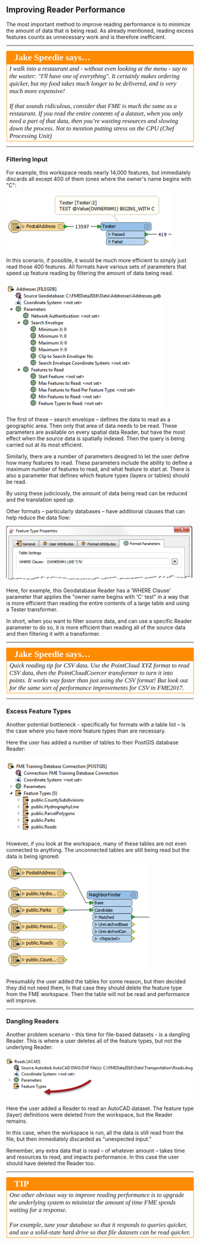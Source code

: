 ## Improving Reader Performance ##

The most important method to improve reading performance is to minimize the amount of data that is being read. As already mentioned, reading excess features counts as unnecessary work and is therefore inefficient.

---

<table style="border-spacing: 0px">
<tr>
<td style="vertical-align:middle;background-color:darkorange;border: 2px solid darkorange">
<i class="fa fa-quote-left fa-lg fa-pull-left fa-fw" style="color:white;padding-right: 12px;vertical-align:text-top"></i>
<span style="color:white;font-size:x-large;font-weight: bold;font-family:serif">Jake Speedie says…</span>
</td>
</tr>

<tr>
<td style="border: 1px solid darkorange">
<span style="font-family:serif; font-style:italic; font-size:larger">
I walk into a restaurant and - without even looking at the menu - say to the waiter: "I'll have one of everything". It certainly makes ordering quicker, but my food takes much longer to be delivered, and is very much more expensive!
<br><br>If that sounds ridiculous, consider that FME is much the same as a restaurant. If you read the entire contents of a dataset, when you only need a part of that data, then you’re wasting resources and slowing down the process. Not to mention putting stress on the CPU (Chef Processing Unit)
</span>
</td>
</tr>
</table>

---

### Filtering Input ###

For example, this workspace reads nearly 14,000 features, but immediately discards all except 400 of them (ones where the owner's name begins with "C":

![](./Images/Img2.12.ImprovingReaderPerformanceBadWorkspace.png)

In this scenario, if possible, it would be much more efficient to simply just read those 400 features. All formats have various sets of parameters that speed up feature reading by filtering the amount of data being read. 

![](./Images/Img2.13.ImprovingReaderPerformanceNavParams.png)

The first of these – search envelope – defines the data to read as a geographic area. Then only that area of data needs to be read. These parameters are available on every spatial data Reader, but have the most effect when the source data is spatially indexed. Then the query is being carried out at its most efficient.

Similarly, there are a number of parameters designed to let the user define how many features to read. These parameters include the ability to define a maximum number of features to read, and what feature to start at. There is also a parameter that defines which feature types (layers or tables) should be read.

By using these judiciously, the amount of data being read can be reduced and the translation sped up.

Other formats – particularly databases – have additional clauses that can help reduce the data flow:

![](./Images/Img2.14.ImprovingReaderPerformanceSQLWhere.png)

Here, for example, this Geodatabase Reader has a ‘WHERE Clause’ parameter that applies the "owner name begins with 'C' test" in a way that is more efficient than reading the entire contents of a large table and using a Tester transformer.

In short, when you want to filter source data, and can use a specific Reader parameter to do so, it is more efficient than reading all of the source data and then filtering it with a transformer.

---

<table style="border-spacing: 0px">
<tr>
<td style="vertical-align:middle;background-color:darkorange;border: 2px solid darkorange">
<i class="fa fa-quote-left fa-lg fa-pull-left fa-fw" style="color:white;padding-right: 12px;vertical-align:text-top"></i>
<span style="color:white;font-size:x-large;font-weight: bold;font-family:serif">Jake Speedie says…</span>
</td>
</tr>

<tr>
<td style="border: 1px solid darkorange">
<span style="font-family:serif; font-style:italic; font-size:larger">
Quick reading tip for CSV data. Use the PointCloud XYZ format to read CSV data, then the PointCloudCoercer transformer to turn it into points. It works way faster than just using the CSV format! But look out for the same sort of performance improvements for CSV in FME2017.
</span>
</td>
</tr>
</table>

---

### Excess Feature Types ###

Another potential bottleneck - specifically for formats with a table list – is the case where you have more feature types than are necessary.

Here the user has added a number of tables to their PostGIS database Reader:

![](./Images/Img2.15.ReaderPerformanceFeatureTypeList.png)

However, if you look at the workspace, many of these tables are not even connected to anything. The unconnected tables are still being read but the data is being ignored:

![](./Images/Img2.16.ReaderPerformanceUnusedFeatureType.png)

Presumably the user added the tables for some reason, but then decided they did not need them, In that case they should delete the feature type from the FME workspace. Then the table will not be read and performance will improve.

---

### Dangling Readers ###

Another problem scenario - this time for file-based datasets - is a dangling Reader. This is where a user deletes all of the feature types, but not the underlying Reader:

![](./Images/Img2.17.ReaderPerformanceDanglingReader.png)

Here the user added a Reader to read an AutoCAD dataset. The feature type (layer) definitions were deleted from the workspace, but the Reader remains.

In this case, when the workspace is run, all the data is still read from the file, but then immediately discarded as "unexpected input."

Remember, any extra data that is read – of whatever amount – takes time and resources to read, and impacts performance. In this case the user should have deleted the Reader too.

---

<!--Tip Section--> 

<table style="border-spacing: 0px">
<tr>
<td style="vertical-align:middle;background-color:darkorange;border: 2px solid darkorange">
<i class="fa fa-info-circle fa-lg fa-pull-left fa-fw" style="color:white;padding-right: 12px;vertical-align:text-top"></i>
<span style="color:white;font-size:x-large;font-weight: bold;font-family:serif">TIP</span>
</td>
</tr>

<tr>
<td style="border: 1px solid darkorange">
<span style="font-family:serif; font-style:italic; font-size:larger">
One other obvious way to improve reading performance is to upgrade the underlying system to minimize the amount of time FME spends waiting for a response.
<br><br>For example, tune your database so that it responds to queries quicker, and use a solid-state hard drive so that file datasets can be read quicker.
</span>
</td>
</tr>
</table>
